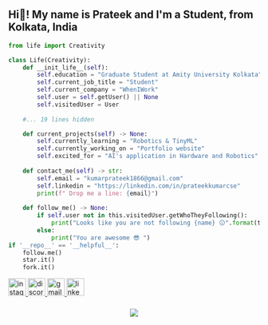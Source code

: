 ## Hi👋! My name is Prateek and I'm a Student, from Kolkata, India

```python
from life import Creativity

class Life(Creativity):
    def __init_life__(self):
        self.education = "Graduate Student at Amity University Kolkata"
        self.current_job_title = "Student"
        self.current_company = "WhenIWork"
        self.user = self.getUser() || None
        self.visitedUser = User
        
    #... 19 lines hidden 

    def current_projects(self) -> None:
        self.currently_learning = "Robotics & TinyML"
        self.currently_working_on = "Portfolio website"
        self.excited_for = "AI's application in Hardware and Robotics"
    
    def contact_me(self) -> str:
        self.email = "kumarprateek1866@gmail.com"
        self.linkedin = "https://linkedin.com/in/prateekkumarcse"
        print(f" Drop me a line: {email}")
        
    def follow_me() -> None:
        if self.user not in this.visitedUser.getWhoTheyFollowing():
            print("Looks like you are not following {name} 😐".format(this.user.getUserName()))
        else:
            print("You are awesome 😎 ")
if '__repo__' == '__helpful__':
    follow.me()
    star.it()
    fork.it()

```

<div align="left">
  <a href="https://www.instagram.com/wan_prateekx56/" target="_blank">
    <img src="https://img.shields.io/static/v1?message=Instagram&logo=instagram&label=&color=E4405F&logoColor=white&labelColor=&style=for-the-badge" height="35" alt="instagram logo"  />
  </a>
  <a href="https://discordapp.com/users/780765450249961493" target="_blank">
    <img src="https://img.shields.io/static/v1?message=Discord&logo=discord&label=&color=7289DA&logoColor=white&labelColor=&style=for-the-badge" height="35" alt="discord logo"  />
  </a>
  <a href="https://mailto:kumarprateek1866@gmail.com" target="_blank">
    <img src="https://img.shields.io/static/v1?message=Gmail&logo=gmail&label=&color=D14836&logoColor=white&labelColor=&style=for-the-badge" height="35" alt="gmail logo"  />
  </a>
  <a href="https://linkedin.com/in/prateekkumarcse" target="_blank">
    <img src="https://img.shields.io/static/v1?message=LinkedIn&logo=linkedin&label=&color=0077B5&logoColor=white&labelColor=&style=for-the-badge" height="35" alt="linkedin logo"  />
  </a>
</div>

###

<div align="center">
  <img src="https://profile-counter.glitch.me/Prateekcandwill/count.svg?"/>
</div>

###
